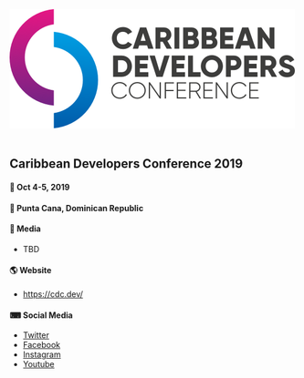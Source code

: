 ![](https://raw.githubusercontent.com/CDCDev/CDC2019/master/logos/CDC_logo_light_bg.png)
&nbsp;

## Caribbean Developers Conference 2019

#### 📅 Oct 4-5, 2019</br>
#### 📍 Punta Cana, Dominican Republic

#### 📸 Media 
- TBD

#### 🌎 Website
- https://cdc.dev/

#### ⌨ Social Media
- [Twitter](https://twitter.com/caribbeandevcon)
- [Facebook](https://www.facebook.com/caribbeandevcon/)
- [Instagram](https://www.instagram.com/caribbeandevcon/)
- [Youtube](https://www.youtube.com/channel/UCFPQzJ-wFfotW5jOCUk0wvg)
